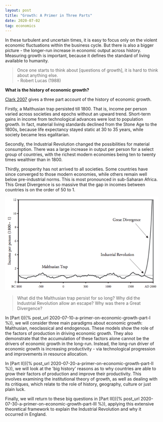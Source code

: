 ```yaml
---
layout: post
title: "Growth: A Primer in Three Parts"
date: 2020-07-02
tag: economics
---
```


In these turbulent and uncertain times, it is easy to focus only on the violent economic fluctuations within the business cycle. But there is also a bigger picture - the longer-run increase in economic output across history. Measuring growth is important, because it defines the standard of living available to humanity.

> Once one starts to think about [questions of growth], it is hard to think about anything else. <br>
> \- Robert Lucas (1988)

**What is the history of economic growth?**

[Clark 2007](http://assets.press.princeton.edu/chapters/s8461.pdf) gives a three part account of the history of economic growth.

Firstly, a Malthusian trap persisted till 1800. That is, income per person varied across societies and epochs without an upward trend. Short-term gains in income from technological advances were lost to population growth. In fact, material living standards declined from the Stone Age to the 1800s, because life expectancy stayed static at 30 to 35 years, while society became less egalitarian.

Secondly, the Industrial Revolution changed the possibilities for material consumption. There was a large increase in output per person for a select group of countries, with the richest modern economies being ten to twenty times wealthier than in 1800.

Thirdly, prosperity has not arrived to all societies. Some countries have since converged to those modern economies, while others remain well below pre-industrial norms. This is most pronounced in sub-Saharan Africa. This Great Divergence is so massive that the gap in incomes between countries is on the order of 50 to 1.

![History](/assets/historyofgrowth.png)

> What did the Malthusian trap persist for so long? Why did the Industrial Revolution allow an escape? Why was there a Great Divergence?

In [Part I]({% post_url 2020-07-10-a-primer-on-economic-growth-part-I %}), we will consider three main paradigms about economic growth: Malthusian, neoclassical and endogenous. These models show the role of the factors of production in driving economic growth. They also demonstrate that the accumulation of these factors alone cannot be the drivers of economic growth in the long-run. Instead, the long-run driver of economic growth is increasing productivity - via technological progression and improvements in resource allocation.

In [Part II]({% post_url 2020-07-20-a-primer-on-economic-growth-part-II %}), we will look at the 'big history' reasons as to why countries are able to grow their factors of production and improve their productivity. This involves examining the institutional theory of growth, as well as dealing with its critiques, which relate to the role of history, geography, culture or just plain luck.

Finally, we will return to these big questions in [Part III]({% post_url 2020-07-30-a-primer-on-economic-growth-part-III %}), applying this extensive theoretical framework to explain the Industrial Revolution and why it occurred in England.
